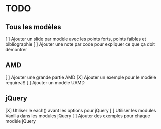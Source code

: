 TODO
==============

Tous les modèles 
--------------

[ ] Ajouter un slide par modèle avec les points forts, points faibles et bibliographie
[ ] Ajouter une note par code pour expliquer ce que ça doit démontrer


AMD 
--------------

[ ] Ajouter une grande partie AMD
[X] Ajouter un exemple pour le modèle requireJS
[ ] Ajouter un modèle UAMD


jQuery
--------------

[X] Utiliser le each() avant les options pour jQuery
[ ] Utiliser les modules Vanilla dans les modules jQuery
[ ] Ajouter des exemples pour chaque modèle jQuery 